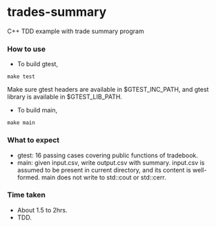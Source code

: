 # trades-summary

C++ TDD example with trade summary program

### How to use

* To build gtest,
```
make test
```
Make sure gtest headers are available in $GTEST_INC_PATH, and gtest library is available in $GTEST_LIB_PATH.

* To build main,
```
make main
```

### What to expect

* gtest: 16 passing cases covering public functions of tradebook.
* main: given input.csv, write output.csv with summary. input.csv is assumed to be present in current directory, and its content is well-formed. main does not write to std::cout or std::cerr.

### Time taken

* About 1.5 to 2hrs.
* TDD.